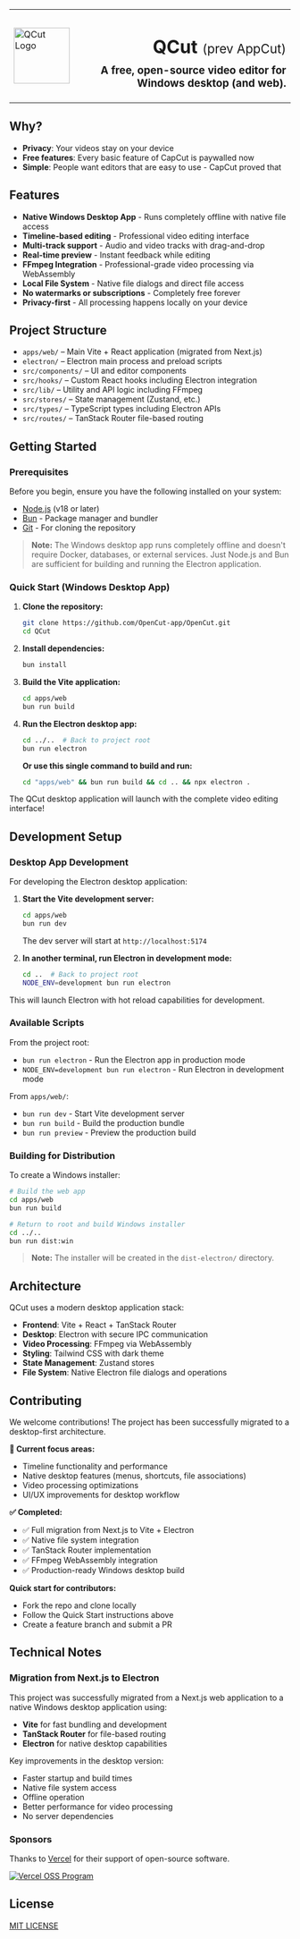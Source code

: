 <table width="100%">
  <tr>
    <td align="left" width="120">
      <img src="apps/web/public/logo.png" alt="QCut Logo" width="100" />
    </td>
    <td align="right">
      <h1>QCut <span style="font-size: 0.7em; font-weight: normal;">(prev AppCut)</span></h1>
      <h3 style="margin-top: -10px;">A free, open-source video editor for Windows desktop (and web).</h3>
    </td>
  </tr>
</table>

## Why?

- **Privacy**: Your videos stay on your device
- **Free features**: Every basic feature of CapCut is paywalled now
- **Simple**: People want editors that are easy to use - CapCut proved that

## Features

- **Native Windows Desktop App** - Runs completely offline with native file access
- **Timeline-based editing** - Professional video editing interface
- **Multi-track support** - Audio and video tracks with drag-and-drop
- **Real-time preview** - Instant feedback while editing
- **FFmpeg Integration** - Professional-grade video processing via WebAssembly
- **Local File System** - Native file dialogs and direct file access
- **No watermarks or subscriptions** - Completely free forever
- **Privacy-first** - All processing happens locally on your device

## Project Structure

- `apps/web/` – Main Vite + React application (migrated from Next.js)
- `electron/` – Electron main process and preload scripts
- `src/components/` – UI and editor components
- `src/hooks/` – Custom React hooks including Electron integration
- `src/lib/` – Utility and API logic including FFmpeg
- `src/stores/` – State management (Zustand, etc.)
- `src/types/` – TypeScript types including Electron APIs
- `src/routes/` – TanStack Router file-based routing

## Getting Started

### Prerequisites

Before you begin, ensure you have the following installed on your system:

- [Node.js](https://nodejs.org/en/) (v18 or later)
- [Bun](https://bun.sh/docs/installation) - Package manager and bundler
- [Git](https://git-scm.com/) - For cloning the repository

> **Note:** The Windows desktop app runs completely offline and doesn't require Docker, databases, or external services. Just Node.js and Bun are sufficient for building and running the Electron application.

### Quick Start (Windows Desktop App)

1. **Clone the repository:**
   ```bash
   git clone https://github.com/OpenCut-app/OpenCut.git
   cd QCut
   ```

2. **Install dependencies:**
   ```bash
   bun install
   ```

3. **Build the Vite application:**
   ```bash
   cd apps/web
   bun run build
   ```

4. **Run the Electron desktop app:**
   ```bash
   cd ../..  # Back to project root
   bun run electron
   ```

   **Or use this single command to build and run:**
   ```bash
   cd "apps/web" && bun run build && cd .. && npx electron .
   ```

The QCut desktop application will launch with the complete video editing interface!

## Development Setup

### Desktop App Development

For developing the Electron desktop application:

1. **Start the Vite development server:**
   ```bash
   cd apps/web
   bun run dev
   ```
   The dev server will start at `http://localhost:5174`

2. **In another terminal, run Electron in development mode:**
   ```bash
   cd ..  # Back to project root
   NODE_ENV=development bun run electron
   ```

This will launch Electron with hot reload capabilities for development.

### Available Scripts

From the project root:
- `bun run electron` - Run the Electron app in production mode
- `NODE_ENV=development bun run electron` - Run Electron in development mode

From `apps/web/`:
- `bun run dev` - Start Vite development server
- `bun run build` - Build the production bundle
- `bun run preview` - Preview the production build

### Building for Distribution

To create a Windows installer:

```bash
# Build the web app
cd apps/web
bun run build

# Return to root and build Windows installer
cd ../..
bun run dist:win
```

> **Note:** The installer will be created in the `dist-electron/` directory.

## Architecture

QCut uses a modern desktop application stack:

- **Frontend**: Vite + React + TanStack Router
- **Desktop**: Electron with secure IPC communication
- **Video Processing**: FFmpeg via WebAssembly
- **Styling**: Tailwind CSS with dark theme
- **State Management**: Zustand stores
- **File System**: Native Electron file dialogs and operations

## Contributing

We welcome contributions! The project has been successfully migrated to a desktop-first architecture.

**🎯 Current focus areas:** 
- Timeline functionality and performance
- Native desktop features (menus, shortcuts, file associations)
- Video processing optimizations
- UI/UX improvements for desktop workflow

**✅ Completed:**
- ✅ Full migration from Next.js to Vite + Electron
- ✅ Native file system integration
- ✅ TanStack Router implementation
- ✅ FFmpeg WebAssembly integration
- ✅ Production-ready Windows desktop build

**Quick start for contributors:**

- Fork the repo and clone locally
- Follow the Quick Start instructions above
- Create a feature branch and submit a PR

## Technical Notes

### Migration from Next.js to Electron

This project was successfully migrated from a Next.js web application to a native Windows desktop application using:

- **Vite** for fast bundling and development
- **TanStack Router** for file-based routing
- **Electron** for native desktop capabilities

Key improvements in the desktop version:
- Faster startup and build times
- Native file system access
- Offline operation
- Better performance for video processing
- No server dependencies

### Sponsors

Thanks to [Vercel](https://vercel.com?utm_source=github-opencut&utm_campaign=oss) for their support of open-source software.

<a href="https://vercel.com/oss">
  <img alt="Vercel OSS Program" src="https://vercel.com/oss/program-badge.svg" />
</a>

## License

[MIT LICENSE](LICENSE)
